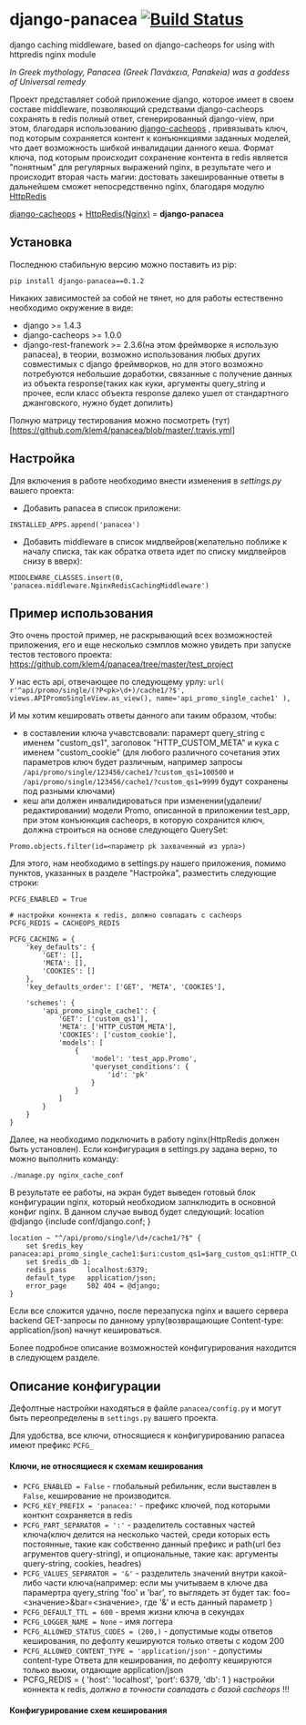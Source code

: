 django-panacea [![Build Status](https://travis-ci.org/klem4/panacea.png?branch=master)](https://travis-ci.org/klem4/panacea)
=======
django caching middleware, based on django-cacheops for using with httpredis nginx module

*In Greek mythology, Panacea (Greek Πανάκεια, Panakeia) was a goddess of Universal remedy*


Проект представляет собой приложение django, которое имеет в своем составе middleware, позволяющий средствами django-cacheops
сохранять в redis полный ответ, сгенерированный django-view, при этом, благодаря использованию [django-cacheops](https://github.com/Suor/django-cacheops "django-cacheops") , привязывать
ключ, под которым сохраняется контент к конъюнкциями заданных моделей, что дает возможность шибкой инвалидации данного кеша.
Формат ключа, под которым происходит сохранение контента в redis является "понятным" для регулярных выражений nginx, в результате
чего и происходит вторая часть магии: достовать закешированные ответы в дальнейшем сможет непосредственно nginx, благодаря модулю [HttpRedis](http://wiki.nginx.org/HttpRedis)

[django-cacheops](https://github.com/Suor/django-cacheops "django-cacheops") + [HttpRedis(Nginx)](http://wiki.nginx.org/HttpRedis) = **django-panacea**

## Установка
Последнюю стабильную версию можно поставить из pip:

`pip install django-panacea==0.1.2`

Никаких зависимостей за собой не тянет, но для работы естественно необходимо окружение в виде:
 - django >= 1.4.3
 - django-cacheops >= 1.0.0
 - django-rest-franework >= 2.3.6(на этом фреймворке я использую panacea), в теории, возможно использования любых других 
совместимых с django фреймворков, но для этого возможно потребуются небольшие доработки, связанные с получение данных из объекта
response(таких как куки, аргументы query_string и прочее, если класс объекта response далеко ушел от стандартного джанговского,
нужно будет допилить)

Полную матрицу тестирования можно посмотреть (тут)[https://github.com/klem4/panacea/blob/master/.travis.yml]

## Настройка
Для включения в работе необходимо внести изменения в *settings.py* вашего проекта:
 - Добавить panacea в список приложени: 

`INSTALLED_APPS.append('panacea')`

 - Добавить middleware в список мидлвейров(желательно поближе к началу списка, так как обратка ответа
 идет по списку мидлвейров снизу в вверх): 

`MIDDLEWARE_CLASSES.insert(0, 'panacea.middleware.NginxRedisCachingMiddleware')`

## Пример использования
Это очень простой пример, не раскрывающий всех возможностей приложения, его и еще несколько сэмплов можно увидеть при запуске тестов
тестового проекта: https://github.com/klem4/panacea/tree/master/test_project


У нас есть api, отвечающее по следующему урлу: 
`url(
        r'^api/promo/single/(?P<pk>\d+)/cache1/?$',
        views.APIPromoSingleView.as_view(),
        name='api_promo_single_cache1'
    ),`
    
И мы хотим кешировать ответы данного апи таким образом, чтобы:
 - в составлении ключа учавстсвовали: парамерт query_string с именем "custom_qs1", заголовок "HTTP_CUSTOM_META" и кука с именем "custom_cookie"
 (для любого различного сочетания этих параметров ключ будет различным, например запросы
`/api/promo/single/123456/cache1/?custom_qs1=100500` и `/api/promo/single/123456/cache1/?custom_qs1=9999` будут сохранены под разными ключами) 
 - кеш апи должен инвалидироваться при изменении(удалеии/редактировании) модели Promo, описанной в приложении test_app, при этом
 конъюнкция cacheops, в которую сохранится ключ, должна строиться на основе следующего QuerySet: 

`Promo.objects.filter(id=<параметр pk захваченный из урла>)`

Для этого, нам необходимо в settings.py нашего приложения, помимо пунктов, указанных в разделе "Настройка", разместить следующие строки:


    PCFG_ENABLED = True

    # настройки коннекта к redis, должно совпадать с cacheops
    PCFG_REDIS = CACHEOPS_REDIS
 
    PCFG_CACHING = {
        'key_defaults': {
            'GET': [],
            'META': [],
            'COOKIES': []
        },
        'key_defaults_order': ['GET', 'META', 'COOKIES'],
    
        'schemes': {
            'api_promo_single_cache1': {
                'GET': ['custom_qs1'],
                'META': ['HTTP_CUSTOM_META'],
                'COOKIES': ['custom_cookie'],
                'models': [
                    {
                        'model': 'test_app.Promo',
                        'queryset_conditions': {
                            'id': 'pk'
                        }
                    }
                ]
            }
        }
    }


Далее, на необходимо подключить в работу nginx(HttpRedis должен быть установлен). 
Если конфигурация в settings.py задана верно, то можно выполнить команду:

`./manage.py nginx_cache_conf`

В результате ее работы, на экран будет выведен готовый блок конфигурации nginx, который необходиом запнклюдить в основной конфиг nginx.
В данном случае вывод будет следующий:
location @django {include conf/django.conf; }


    location ~ "^/api/promo/single/\d+/cache1/?$" {
        set $redis_key panacea:api_promo_single_cache1:$uri:custom_qs1=$arg_custom_qs1:HTTP_CUSTOM_META=$HTTP_CUSTOM_META:custom_cookie=$cookie_custom_cookie;
        set $redis_db 1;
        redis_pass     localhost:6379;
        default_type   application/json;
        error_page     502 404 = @django;
    }


Если все сложится удачно, после перезапуска nginx и вашего сервера backend GET-запросы по данному урлу(возвращающие Content-type: application/json)
начнут кешироваться. 

Более подробное описание возможностей конфигурирования находится в следующем разделе.

## Описание конфигурации
Дефолтные настройки находяться в файле  `panacea/config.py`  и могут быть переопределены в `settings.py` вашего проекта.

Для удобства, все ключи, относящиеся к конфигурированию panacea имеют префикс `PCFG_`


#### Ключи, не относящиеся к схемам кеширования
 - `PCFG_ENABLED = False` - глобальный ребильник, если выставлен в `False`, кеширование не производится.
 - `PCFG_KEY_PREFIX = 'panacea:'` - префикс ключей, под которыми конткнт сохраняется в redis
 - `PCFG_PART_SEPARATOR = ':'` - разделитель составных частей ключа(ключ делится на несколько частей, среди которых есть постоянные, такие как
 собственно данный префикс и path(url без агрументов query-string), и опциональные, такие как: аргументы query-string, cookies, headres)
 - `PCFG_VALUES_SEPARATOR = '&'` - разделитель значений внутри какой-либо части ключа(например: если мы учитываем в ключе два парамертра
 qyery_string 'foo' и 'bar', то выглядеть эт будет так: foo=<значение>&bar=<значение>, где '&' и есть данный параметр )
 - `PCFG_DEFAULT_TTL = 600` - время жизни ключа в секундах
 - `PCFG_LOGGER_NAME = None` - имя логгера
 - `PCFG_ALLOWED_STATUS_CODES = (200,)` - допустимые коды ответов кеширования, по дефолту кешируются только ответы с кодом 200
 - `PCFG_ALLOWED_CONTENT_TYPE = 'application/json'` - допустимы content-type Ответа для кеширования, по дефолту кешируются только вьюхи, отдающие
 application/json
 - PCFG_REDIS = {
         'host': 'localhost',
         'port': 6379,
         'db': 1
     } настройки коннекта к redis, *должно в точности совпадать с базой cacheops* !!!
 

#### Конфигурирование схем кеширования
